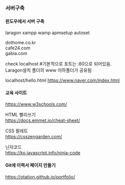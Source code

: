 ### 서버구축

#### 윈도우에서 서버 구축
laragon xampp wamp apmsetup autoset  

dothome.co.kr  
cafe24.com  
gabia.com  

check localhost #기본적으로 포트는 :80으로 되어있음.  
Laragon설치 폴더의 www 이하폴더가 공유됨

localhost/hello.html
https://www.naver.com/index.html

#### 교육 사이트
https://www.w3schools.com/   

HTML 빨리쓰기  
https://docs.emmet.io/cheat-sheet/  

CSS 팔레트  
https://csszengarden.com/  

닌자코드  
https://ko.javascript.info/ninja-code  

#### Git에 이력서 페이지 만들기

https://otation.github.io/portfolio/



